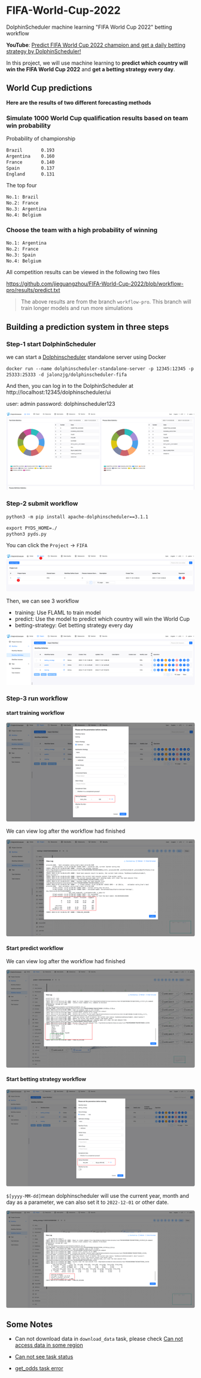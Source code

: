 

# FIFA-World-Cup-2022

DolphinScheduler machine learning "FIFA World Cup 2022" betting workflow

**YouTube**: [Predict FIFA World Cup 2022 champion and get a daily betting strategy by DolphinScheduler!](https://www.youtube.com/watch?v=pXBINJR2l5Y)

In this project, we will use machine learning to **predict which country will win the FIFA World Cup 2022** and **get a betting strategy every day**.


## World Cup predictions

**Here are the results of two different forecasting methods**

### Simulate 1000 World Cup qualification results based on team win probability

Probability of championship

```
Brazil       0.193
Argentina    0.160
France       0.140
Spain        0.137
England      0.131

```

The top four

```
No.1: Brazil
No.2: France
No.3: Argentina
No.4: Belgium

```

### Choose the team with a high probability of winning

```
No.1: Argentina
No.2: France
No.3: Spain
No.4: Belgium
```

All competition results can be viewed in the following two files

https://github.com/jieguangzhou/FIFA-World-Cup-2022/blob/workflow-pro/results/predict.txt

>  The above results are from the branch `workflow-pro`. This branch will train longer models and run more simulations





## Building a prediction system in three steps

### Step-1 start DolphinScheduler

we can start a [Dolphinscheduler](https://dolphinscheduler.apache.org) standalone server using Docker

```shell
docker run --name dolphinscheduler-standalone-server -p 12345:12345 -p 25333:25333 -d jalonzjg/dolphinscheduler-fifa
```

And then, you can log in to the DolphinScheduler at http://localhost:12345/dolphinscheduler/ui

user: admin
password: dolphinscheduler123

![image-20221124232236471](img/image-20221124232236471.png)

### Step-2 submit workflow

```shell
python3 -m pip install apache-dolphinscheduler==3.1.1
```

```shell
export PYDS_HOME=./
python3 pyds.py
```



You can click the `Project` -> `FIFA`

![image-20221124231716302](img/image-20221124231716302.png)



Then, we can see 3 workflow

- training: Use FLAML to train model
- predict: Use the model to predict which country will win the World Cup
- betting-strategy: Get betting strategy every day

![image-20221124231751744](img/image-20221124231751744.png)



### Step-3 run workflow

#### start training workflow

![image-20221124231816267](img/image-20221124231816267.png)



We can view log after the workflow had finished

![image-20221124231849652](img/image-20221124231849652.png)



#### Start predict workflow

We can view log after the workflow had finished

![image-20221124232014546](img/image-20221124232014546.png)



#### Start betting strategy workflow

![image-20221124232037988](img/image-20221124232037988.png)


`$[yyyy-MM-dd]`mean dolphinscheduler will use  the current year, month and day as a parameter, we can also set it to `2022-12-01` or other date.



![image-20221124232109784](img/image-20221124232109784.png)


## Some Notes

- Can not download data in `download_data` task, please check [Can not access data in some region](https://github.com/jieguangzhou/FIFA-World-Cup-2022/issues/1)

- [Can not see task status](https://github.com/jieguangzhou/FIFA-World-Cup-2022/issues/3)

- [get_odds task error](https://github.com/jieguangzhou/FIFA-World-Cup-2022/issues/4)
